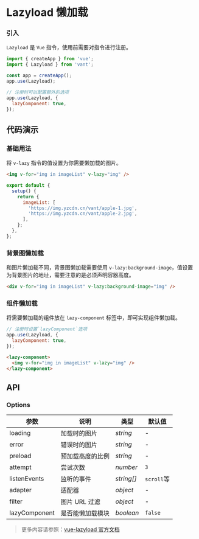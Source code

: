 # Lazyload 懒加载

### 引入

`Lazyload` 是 `Vue` 指令，使用前需要对指令进行注册。

```js
import { createApp } from 'vue';
import { Lazyload } from 'vant';

const app = createApp();
app.use(Lazyload);

// 注册时可以配置额外的选项
app.use(Lazyload, {
  lazyComponent: true,
});
```

## 代码演示

### 基础用法

将 `v-lazy` 指令的值设置为你需要懒加载的图片。

```html
<img v-for="img in imageList" v-lazy="img" />
```

```js
export default {
  setup() {
    return {
      imageList: [
        'https://img.yzcdn.cn/vant/apple-1.jpg',
        'https://img.yzcdn.cn/vant/apple-2.jpg',
      ],
    };
  },
};
```

### 背景图懒加载

和图片懒加载不同，背景图懒加载需要使用 `v-lazy:background-image`，值设置为背景图片的地址，需要注意的是必须声明容器高度。

```html
<div v-for="img in imageList" v-lazy:background-image="img" />
```

### 组件懒加载

将需要懒加载的组件放在 `lazy-component` 标签中，即可实现组件懒加载。

```js
// 注册时设置`lazyComponent`选项
app.use(Lazyload, {
  lazyComponent: true,
});
```

```html
<lazy-component>
  <img v-for="img in imageList" v-lazy="img" />
</lazy-component>
```

## API

### Options

| 参数          | 说明             | 类型       | 默认值     |
| ------------- | ---------------- | ---------- | ---------- |
| loading       | 加载时的图片     | _string_   | -          |
| error         | 错误时的图片     | _string_   | -          |
| preload       | 预加载高度的比例 | _string_   | -          |
| attempt       | 尝试次数         | _number_   | `3`        |
| listenEvents  | 监听的事件       | _string[]_ | `scroll`等 |
| adapter       | 适配器           | _object_   | -          |
| filter        | 图片 URL 过滤    | _object_   | -          |
| lazyComponent | 是否能懒加载模块 | _boolean_  | `false`    |

> 更多内容请参照：[vue-lazyload 官方文档](https://github.com/hilongjw/vue-lazyload)
